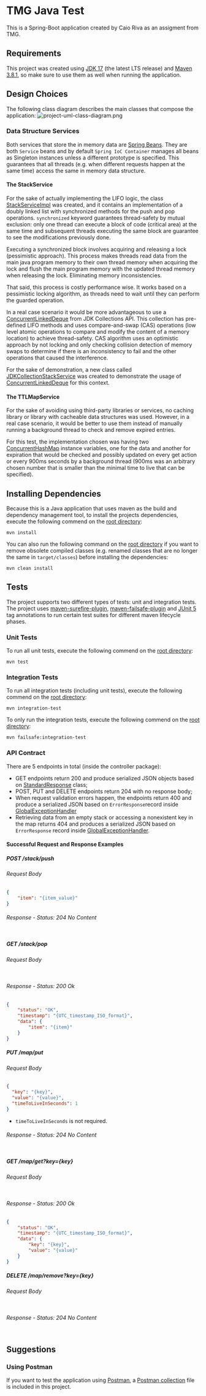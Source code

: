# TMG Java Test

This is a Spring-Boot application created by Caio Riva as an assigment from TMG.

## Requirements
This project was created using [JDK 17](https://openjdk.org/projects/jdk/17/) (the latest LTS release) and 
[Maven 3.8.1](https://maven.apache.org/docs/3.8.1/release-notes.html), so make sure to use them as well when running 
the application.

## Design Choices
The following class diagram describes the main classes that compose the application:
![project-uml-class-diagram.png](project-uml-class-diagram.png)

### Data Structure Services
Both services that store the in memory data are [Spring Beans](https://docs.spring.io/spring-framework/docs/current/reference/html/core.html#beans-definition).
They are both `Service` beans and by default `Spring IoC Container` manages all beans as Singleton instances unless a
different prototype is specified. This guarantees that all threads (e.g. when different requests happen at the same time)
access the same in memory data structure.

#### The StackService
For the sake of actually implementing the LIFO logic, the class [StackServiceImpl](src/main/java/com/example/tmgjavatest/service/TimeManagementServiceImpl.java)
was created, and it contains an implementation of a doubly linked list with synchronized methods for the push and pop operations.
`synchronized` keyword guarantees thread-safety by mutual exclusion: only one thread can execute a block of code (critical area)
at the same time and subsequent threads executing the same block are guarantee to see the modifications previously done.

Executing a synchronized block involves acquiring and releasing a lock (pessimistic approach). This process makes threads
read data from the main java program memory to their own thread memory when acquiring the lock and flush the main program
memory with the updated thread memory when releasing the lock. Eliminating memory inconsistencies.

That said, this process is costly performance wise. It works based on a pessimistic locking algorithm, as threads need
to wait until they can perform the guarded operation.

In a real case scenario it would be more advantageous to use a [ConcurrentLinkedDeque](https://docs.oracle.com/javase/7/docs/api/java/util/concurrent/ConcurrentLinkedDeque.html)
from JDK Collections API. This collection has pre-defined LIFO methods and uses compare-and-swap (CAS) operations (low level
atomic operations to compare and modify the content of a memory location) to achieve thread-safety. CAS algorithm uses an
optimistic approach by not locking and only checking collision detection of memory swaps to determine if there is an
inconsistency to fail and the other operations that caused the interference.

For the sake of demonstration, a new class called [JDKCollectionStackService](src/main/java/com/example/tmgjavatest/service/JDKCollectionStackService.java)
was created to demonstrate the usage of [ConcurrentLinkedDeque](https://docs.oracle.com/javase/7/docs/api/java/util/concurrent/ConcurrentLinkedDeque.html)
for this context.

#### The TTLMapService
For the sake of avoiding using third-party libraries or services, no caching library or library with cacheable data
structures was used. However, in a real case scenario, it would be better to use them instead of manually running a
background thread to check and remove expired entries.

For this test, the implementation chosen was having two [ConcurrentHashMap](https://docs.oracle.com/javase/8/docs/api/java/util/concurrent/ConcurrentHashMap.html)
instance variables, one for the data and another for expiration that would be checked and possibly updated on every
get action or every 900ms seconds by a background thread (900ms was an arbitrary chosen number that is smaller than
the minimal time to live that can be specified).


## Installing Dependencies
Because this is a Java application that uses maven as the build and dependency management tool, to install the projects
dependencies, execute the following commend on the [root directory](.):
```
mvn install
```
You can also run the following command on the [root directory](.) if you want to remove obsolete compiled classes
(e.g. renamed classes that are no longer the same in `target/classes`) before installing the dependencies:
```
mvn clean install
```

## Tests
The project supports two different types of tests: unit and integration tests. The project uses
[maven-surefire-plugin](https://maven.apache.org/surefire/maven-surefire-plugin/),
[maven-failsafe-plugin](https://maven.apache.org/surefire/maven-failsafe-plugin/) and
[JUnit 5](https://junit.org/junit5/) tag annotations to run certain test suites for different maven lifecycle phases.

### Unit Tests
To run all unit tests, execute the following commend on the [root directory](.):
```
mvn test
```

### Integration Tests
To run all integration tests (including unit tests), execute the following commend on the [root directory](.):
```
mvn integration-test
```

To only run the integration tests, execute the following commend on the [root directory](.):
```
mvn failsafe:integration-test
```

### API Contract
There are 5 endpoints in total (inside the controller package): 
* GET endpoints return 200 and produce serialized JSON objects based on 
[StandardResponse](src/main/java/com/example/tmgjavatest/model/dto/response/StandardResponse.java) class;
* POST, PUT and DELETE endpoints return 204 with no response body;
* When request validation errors happen, the endpoints return 400 and produce a serialized JSON based 
on `ErrorResponse`record inside [GlobalExceptionHandler](src/main/java/com/example/tmgjavatest/exception/handling/GlobalExceptionHandler.java)
* Retrieving data from an empty stack or accessing a nonexistent key in the map returns 404 and produces a 
serialized JSON based on `ErrorResponse` record inside [GlobalExceptionHandler](src/main/java/com/example/tmgjavatest/exception/handling/GlobalExceptionHandler.java).

#### Successful Request and Response Examples
##### POST /stack/push
###### Request Body
```json
{
    "item": "{item_value}"
}
```
###### Response - Status: 204 No Content
```json
```
##### GET /stack/pop
###### Request Body
```json
```
###### Response - Status: 200 Ok
```json
{
    "status": "OK",
    "timestamp": "{UTC_timestamp_ISO_format}",
    "data": {
        "item": "{item}"
    }
}
```
##### PUT /map/put
###### Request Body
```json
{
  "key": "{key}",
  "value": "{value}",
  "timeToLiveInSeconds": 1
}
```
* `timeToLiveInSeconds` is not required.  
###### Response - Status: 204 No Content
```json
```
##### GET /map/get?key={key}
###### Request Body
```json
```
###### Response - Status: 200 Ok
```json
{
    "status": "OK",
    "timestamp": "{UTC_timestamp_ISO_format}",
    "data": {
        "key": "{key}",
        "value": "{value}"
    }
}
```
##### DELETE /map/remove?key={key}
###### Request Body
```json
```
###### Response - Status: 204 No Content
```json
```

## Suggestions
### Using Postman
If you want to test the application using [Postman](https://www.postman.com/downloads/), a [Postman collection](tmg-java-test.postman_collection.json)
file is included in this project.